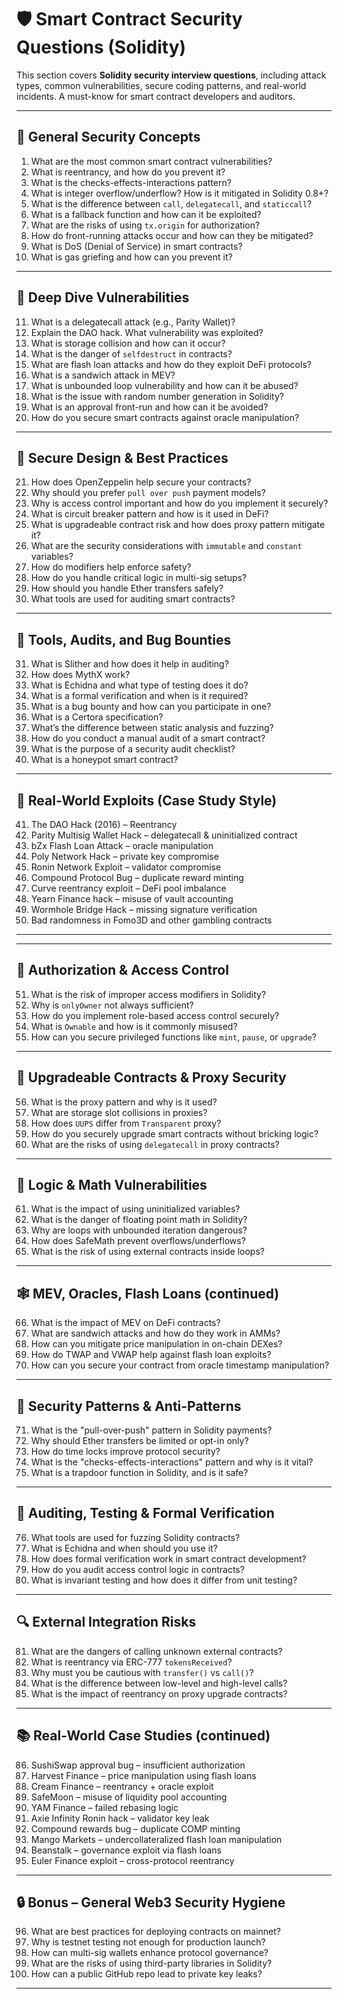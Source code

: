 # 🛡️ Smart Contract Security Questions (Solidity)

This section covers **Solidity security interview questions**, including attack types, common vulnerabilities, secure coding patterns, and real-world incidents. A must-know for smart contract developers and auditors.

---

## 📁 General Security Concepts

1. What are the most common smart contract vulnerabilities?  
2. What is reentrancy, and how do you prevent it?  
3. What is the checks-effects-interactions pattern?  
4. What is integer overflow/underflow? How is it mitigated in Solidity 0.8+?  
5. What is the difference between `call`, `delegatecall`, and `staticcall`?  
6. What is a fallback function and how can it be exploited?  
7. What are the risks of using `tx.origin` for authorization?  
8. How do front-running attacks occur and how can they be mitigated?  
9. What is DoS (Denial of Service) in smart contracts?  
10. What is gas griefing and how can you prevent it?

---

## 📁 Deep Dive Vulnerabilities

11. What is a delegatecall attack (e.g., Parity Wallet)?  
12. Explain the DAO hack. What vulnerability was exploited?  
13. What is storage collision and how can it occur?  
14. What is the danger of `selfdestruct` in contracts?  
15. What are flash loan attacks and how do they exploit DeFi protocols?  
16. What is a sandwich attack in MEV?  
17. What is unbounded loop vulnerability and how can it be abused?  
18. What is the issue with random number generation in Solidity?  
19. What is an approval front-run and how can it be avoided?  
20. How do you secure smart contracts against oracle manipulation?

---

## 📁 Secure Design & Best Practices

21. How does OpenZeppelin help secure your contracts?  
22. Why should you prefer `pull over push` payment models?  
23. Why is access control important and how do you implement it securely?  
24. What is circuit breaker pattern and how is it used in DeFi?  
25. What is upgradeable contract risk and how does proxy pattern mitigate it?  
26. What are the security considerations with `immutable` and `constant` variables?  
27. How do modifiers help enforce safety?  
28. How do you handle critical logic in multi-sig setups?  
29. How should you handle Ether transfers safely?  
30. What tools are used for auditing smart contracts?

---

## 📁 Tools, Audits, and Bug Bounties

31. What is Slither and how does it help in auditing?  
32. How does MythX work?  
33. What is Echidna and what type of testing does it do?  
34. What is a formal verification and when is it required?  
35. What is a bug bounty and how can you participate in one?  
36. What is a Certora specification?  
37. What’s the difference between static analysis and fuzzing?  
38. How do you conduct a manual audit of a smart contract?  
39. What is the purpose of a security audit checklist?  
40. What is a honeypot smart contract?

---

## 📁 Real-World Exploits (Case Study Style)

41. The DAO Hack (2016) – Reentrancy  
42. Parity Multisig Wallet Hack – delegatecall & uninitialized contract  
43. bZx Flash Loan Attack – oracle manipulation  
44. Poly Network Hack – private key compromise  
45. Ronin Network Exploit – validator compromise  
46. Compound Protocol Bug – duplicate reward minting  
47. Curve reentrancy exploit – DeFi pool imbalance  
48. Yearn Finance hack – misuse of vault accounting  
49. Wormhole Bridge Hack – missing signature verification  
50. Bad randomness in Fomo3D and other gambling contracts

---

---

## 🔐 Authorization & Access Control

51. What is the risk of improper access modifiers in Solidity?  
52. Why is `onlyOwner` not always sufficient?  
53. How do you implement role-based access control securely?  
54. What is `Ownable` and how is it commonly misused?  
55. How can you secure privileged functions like `mint`, `pause`, or `upgrade`?

---

## 🔄 Upgradeable Contracts & Proxy Security

56. What is the proxy pattern and why is it used?  
57. What are storage slot collisions in proxies?  
58. How does `UUPS` differ from `Transparent` proxy?  
59. How do you securely upgrade smart contracts without bricking logic?  
60. What are the risks of using `delegatecall` in proxy contracts?

---

## 🔢 Logic & Math Vulnerabilities

61. What is the impact of using uninitialized variables?  
62. What is the danger of floating point math in Solidity?  
63. Why are loops with unbounded iteration dangerous?  
64. How does SafeMath prevent overflows/underflows?  
65. What is the risk of using external contracts inside loops?

---

## 🕸 MEV, Oracles, Flash Loans (continued)

66. What is the impact of MEV on DeFi contracts?  
67. What are sandwich attacks and how do they work in AMMs?  
68. How can you mitigate price manipulation in on-chain DEXes?  
69. How do TWAP and VWAP help against flash loan exploits?  
70. How can you secure your contract from oracle timestamp manipulation?

---

## 🧠 Security Patterns & Anti-Patterns

71. What is the "pull-over-push" pattern in Solidity payments?  
72. Why should Ether transfers be limited or opt-in only?  
73. How do time locks improve protocol security?  
74. What is the "checks-effects-interactions" pattern and why is it vital?  
75. What is a trapdoor function in Solidity, and is it safe?

---

## 🧪 Auditing, Testing & Formal Verification

76. What tools are used for fuzzing Solidity contracts?  
77. What is Echidna and when should you use it?  
78. How does formal verification work in smart contract development?  
79. How do you audit access control logic in contracts?  
80. What is invariant testing and how does it differ from unit testing?

---

## 🔍 External Integration Risks

81. What are the dangers of calling unknown external contracts?  
82. What is reentrancy via ERC-777 `tokensReceived`?  
83. Why must you be cautious with `transfer()` vs `call()`?  
84. What is the difference between low-level and high-level calls?  
85. What is the impact of reentrancy on proxy upgrade contracts?

---

## 📚 Real-World Case Studies (continued)

86. SushiSwap approval bug – insufficient authorization  
87. Harvest Finance – price manipulation using flash loans  
88. Cream Finance – reentrancy + oracle exploit  
89. SafeMoon – misuse of liquidity pool accounting  
90. YAM Finance – failed rebasing logic  
91. Axie Infinity Ronin hack – validator key leak  
92. Compound rewards bug – duplicate COMP minting  
93. Mango Markets – undercollateralized flash loan manipulation  
94. Beanstalk – governance exploit via flash loans  
95. Euler Finance exploit – cross-protocol reentrancy

---

## 🔒 Bonus – General Web3 Security Hygiene

96. What are best practices for deploying contracts on mainnet?  
97. Why is testnet testing not enough for production launch?  
98. How can multi-sig wallets enhance protocol governance?  
99. What are the risks of using third-party libraries in Solidity?  
100. How can a public GitHub repo lead to private key leaks?

---


